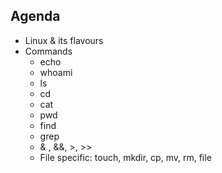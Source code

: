 ## Agenda
- Linux & its flavours 
- Commands
	- echo
	- whoami
	- ls
	- cd
	- cat
	- pwd
	- find
	- grep
	- & , &&, >, >>
	- File specific: touch, mkdir, cp, mv, rm, file
	

